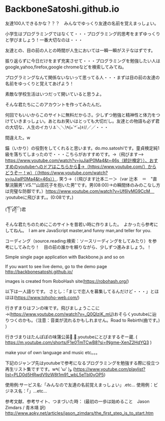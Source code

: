 # BackboneSatoshi.github.io

友達100人できるかな？？？　みんなでゆっくり友達の名前を覚えまっしょい。

小学生はプログラミングではなくて・・・プログラミング的思考をまずゆっくりと学びましょう！一番大切なのは・・・

友達との、目の前の人との時間が人生においては一瞬一瞬がステなはずです。

振り返らずに今日だけをまず充実させて・・・プログラミングを勉強したい人はgoogle,yahoo,firefox,google chromeなどを検索してみてね。

プログラミングなんて関係ないないって思ってる人・・・まずは目の前の友達の名前をゆっくりと覚えてあげよう！

素敵な学校生活はいつだって開いていると思うよ。

そんな君たちにこのアカウントを作ってみたんだ。　

何回でもいいからこのサイトに無料だからさ。少しずつ勉強と精神性と体力をつけていきまっしょい。あとねお笑いはとっても大切だし。友達との物語も必ず君の大切な、人生のイカリ⚓︎＼＼\٩(๑`^´๑)۶//／／・・・

間違えた。w

錨（いかり）の役割をしてくれると思います。do.mo.satoshiです。童貞検定純1級を落ちてしまったので・・・こちらがおすすめです。→（飛びます--> https://www.youtube.com/watch?v=juJiaIP0Ma4&t=46s（統計検定））、おすすめのyoutubeへのドアはこちらから🚪→（https://www.youtube.com/）からどうぞー！w）（（https://www.youtube.com/watch?v=juJiaIP0Ma4&t=46s））.
笑う→（（飛びます辻本ニー＞（var 辻本　＝　"直撃浣腸男".VS.""山田花子を抱いた男"です。男(08:00)→の瞬間体のみのこなし方は完璧な防御です。）https://www.youtube.com/watch?v=Uf6IyMG9CcM　
　:youtubeに飛びます。。(0:08です。)

 (´༎ຶོρ༎ຶོ`)君

そんな君たちのためにこのサイトを昔若い時に作りました。　よかったら参考にしてねん。　I am are JavaScript master,and funny man,and teller for you.

コーディング（source.reading:検索：ソースリーディングをしてみたり）を参考にしてみたり！　目の前の誰かを頼りながら、少しずつ進みましょう。！

Simple single page application with Backbone.js and so on

If you want to see live demo, go to the demo page http://backbonesatoshi.github.io/

images is created from RoboHash site(https://robohash.org/)


以下は一人語りです。
さとし：「まじで恋人を募集してるんだけど・・・」とほほほ(https://www.tohoho-web.com/)

行きずまりはフンの味です。飛びましょうここに→(https://www.youtube.com/watch?v=_Q0QIziK_mU)おそらくyoutubeに辿りつくのかも。（注意：音楽が流れるかもしれません。Road to Rebirth(曲です。)
）

行きづまりはたんぽぽの味蒲公英💃.👅.youtubeにとびまするぞー蔵.
( https://m.youtube.com/shorts/F1e0TmTCwB8?si=lNgme-XenZ2HdYQ3  )

make your of own language and music etc。。。

下記のジャンプ先はyoutubeで参考になるプログラミングを勉強する際に役立つ再生リスト集ですです。w٩( 'ω' )و
(https://www.youtube.com/playlist?list=PLD0d5HRwdV9zW8t1m91_wbL5eTbl0yOP5)


使用例:サービス名:「みんなので友達の名前覚えまっしょい」.etc...
使用例：ビジネス名：「」...etc...

参考文献、参考サイト、つまづいた時：
(最初の一歩は始めること　Jason Zimdars / 青木靖 訳)　http://www.aoky.net/articles/jason_zimdars/the_first_step_is_to_start.htm
